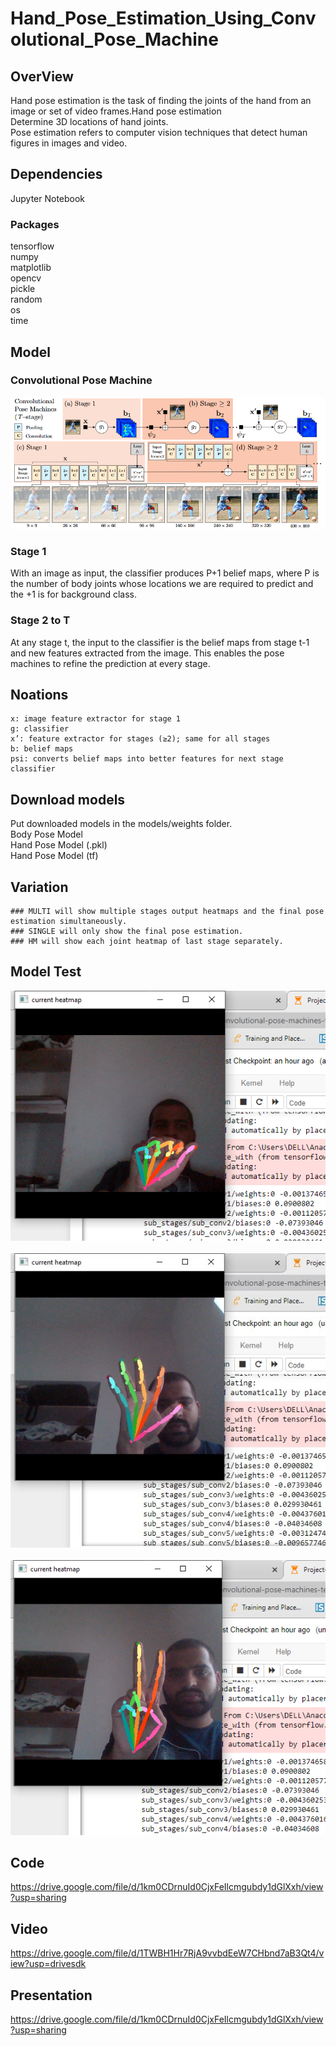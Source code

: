 # Hand_Pose_Estimation_Using_Convolutional_Pose_Machine
## OverView
Hand pose estimation is the task of finding the joints of the hand from an image or set of video frames.Hand pose estimation<br/>
Determine 3D locations of hand joints.<br/>
Pose estimation refers to computer vision techniques that detect human figures in images and video.

## Dependencies
Jupyter Notebook

### Packages
tensorflow<br/>
numpy<br/>
matplotlib<br/>
opencv<br/>
pickle<br/>
random<br/>
os<br/>
time


## Model
 ### Convolutional Pose Machine
<img src="Outputs/Screenshot_2020-10-05 1602 00134 pdf.png"> 

### Stage 1
With an image as input, the classifier produces P+1 belief maps, where P is the number of body joints whose locations we are required to predict and the +1 is for background class.

### Stage 2 to T
At any stage t, the input to the classifier is the belief maps from stage t-1 and new features extracted from the image. This enables the pose machines to refine the prediction at every stage.

## Noations
    x: image feature extractor for stage 1
    g: classifier
    x’: feature extractor for stages (≥2); same for all stages
    b: belief maps
    psi: converts belief maps into better features for next stage classifier
 
## Download models
Put downloaded models in the models/weights folder.<br/>
Body Pose Model<br/>
Hand Pose Model (.pkl)<br/>
Hand Pose Model (tf)
    
    
## Variation
    ### MULTI will show multiple stages output heatmaps and the final pose estimation simultaneously.
    ### SINGLE will only show the final pose estimation.
    ### HM will show each joint heatmap of last stage separately.







## Model Test
<img src="Outputs/Untitled111 (2).png"> 
<br/>
<br/>
<img src="Outputs/Untitleaad (2).jpg">
<br/>
<br/>
<img src="Outputs/Untitledss (2).png">        
 <br/>
 
## Code

https://drive.google.com/file/d/1km0CDrnuId0CjxFeIlcmgubdy1dGlXxh/view?usp=sharing
 
## Video
 
 https://drive.google.com/file/d/1TWBH1Hr7RjA9vvbdEeW7CHbnd7aB3Qt4/view?usp=drivesdk

## Presentation
 
 https://drive.google.com/file/d/1km0CDrnuId0CjxFeIlcmgubdy1dGlXxh/view?usp=sharing

